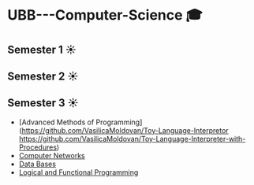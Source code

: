 # UBB---Computer-Science :mortar_board:
## Semester 1 :sunny:
## Semester 2 :sunny:
## Semester 3 :sunny:
- [Advanced Methods of Programming](https://github.com/VasilicaMoldovan/Toy-Language-Interpretor https://github.com/VasilicaMoldovan/Toy-Language-Interpreter-with-Procedures)
- [Computer Networks](https://github.com/VasilicaMoldovan/Computer-Networks)
- [Data Bases](https://github.com/VasilicaMoldovan/DataBases)
- [Logical and Functional Programming](https://github.com/VasilicaMoldovan/Logical-and-Functional-Programming)

